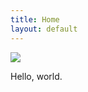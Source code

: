```yaml
---
title: Home
layout: default
---
```

<div class="row">
	<div class="col-12">
		<img src="/assets/images/mario-001.jpg">
		<p>Hello, world.</p>
	</div>
</div>

